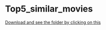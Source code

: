 # Top5_similar_movies

[Download and see the folder by clicking on this](https://drive.google.com/file/d/1bOUf98rOqAeM45q95Qc0pzYMWCN0_MbN/view?usp=drive_link)
